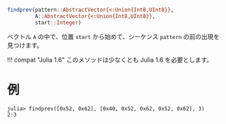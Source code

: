 ```julia
findprev(pattern::AbstractVector{<:Union{Int8,UInt8}},
         A::AbstractVector{<:Union{Int8,UInt8}},
         start::Integer)
```

ベクトル `A` の中で、位置 `start` から始めて、シーケンス `pattern` の前の出現を見つけます。

!!! compat "Julia 1.6"
    このメソッドは少なくとも Julia 1.6 を必要とします。


# 例

```jldoctest
julia> findprev([0x52, 0x62], [0x40, 0x52, 0x62, 0x52, 0x62], 3)
2:3
```

